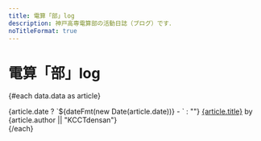 ```yaml
---
title: 電算「部」log
description: 神戸高専電算部の活動日誌（ブログ）です．
noTitleFormat: true
---
```


<script>
  import Meta from "$lib/meta.svelte"
  import { dateFmt } from "$lib/fmt"

  export let data // entries
</script>

# 電算「部」log

{#each data.data as article}
  <article>
    {article.date ? `${dateFmt(new Date(article.date))} - ` : ""}
    <a href={`/blog/${article.slug}`}>{article.title}</a>
    <span class="inline-block">by {article.author || "KCCTdensan"}</span>
  </article>
{/each}
